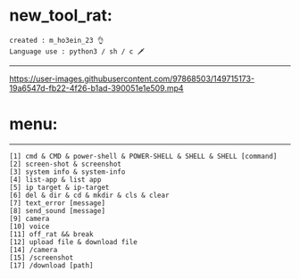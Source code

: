 # new_tool_rat:
    created : m_ho3ein_23 👌
    Language use : python3 / sh / c 🗡️

-------------------------------------------------------------------






https://user-images.githubusercontent.com/97868503/149715173-19a6547d-fb22-4f26-b1ad-390051e1e509.mp4






# menu:
-------------------------------------------------------------------
    [1] cmd & CMD & power-shell & POWER-SHELL & SHELL & SHELL [command]
    [2] screen-shot & screenshot
    [3] system info & system-info
    [4] list-app & list app
    [5] ip target & ip-target
    [6] del & dir & cd & mkdir & cls & clear
    [7] text_error [message]
    [8] send_sound [message]
    [9] camera
    [10] voice
    [11] off_rat && break
    [12] upload file & download file 
    [14] /camera
    [15] /screenshot
    [17] /download [path]
    
    
    
